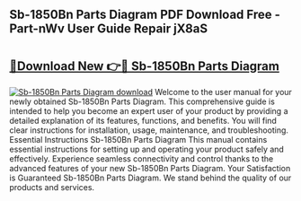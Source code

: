 ## Sb-1850Bn Parts Diagram PDF Download Free - Part-nWv User Guide Repair jX8aS

# <h2><a href="http://dfhoc9l.blite.top/?on=Sb-1850Bn+Parts+Diagram">🔗Download New 👉🔴 Sb-1850Bn Parts Diagram</a></h2>

[![Sb-1850Bn Parts Diagram download](https://i.imgur.com/lujVjoI.png)](http://dfhoc9l.blite.top/?on=Sb-1850Bn+Parts+Diagram)
Welcome to the user manual for your newly obtained Sb-1850Bn Parts Diagram. This comprehensive guide is intended to help you become an expert user of your product by providing a detailed explanation of its features, functions, and benefits. You will find clear instructions for installation, usage, maintenance, and troubleshooting. Essential Instructions Sb-1850Bn Parts Diagram This manual contains essential instructions for setting up and operating your product safely and effectively. Experience seamless connectivity and control thanks to the advanced features of your new Sb-1850Bn Parts Diagram. Your Satisfaction is Guaranteed Sb-1850Bn Parts Diagram. We stand behind the quality of our products and services.
